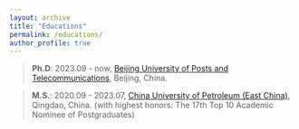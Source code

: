 ```yaml
---
layout: archive
title: "Educations"
permalink: /educations/
author_profile: true
---
```



> **Ph.D**: 2023.09 - now, [Beijing University of Posts and Telecommunications](https://www.bupt.edu.cn/), Beijing, China.

> **M.S.**: 2020.09 - 2023.07, [China University of Petroleum (East China)](https://upc.edu.cn/), Qingdao, China. (with highest honors: The 17th Top 10 Academic Nominee of Postgraduates)

